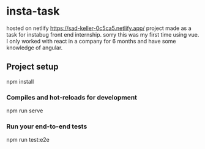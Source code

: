 # insta-task

hosted on netlify
https://sad-keller-0c5ca5.netlify.app/
project made as a task for instabug front end internship.
sorry this was my first time using vue. I only worked with react in a company for 6 months and have some knowledge of angular.

## Project setup

npm install

### Compiles and hot-reloads for development

npm run serve

### Run your end-to-end tests

npm run test:e2e
